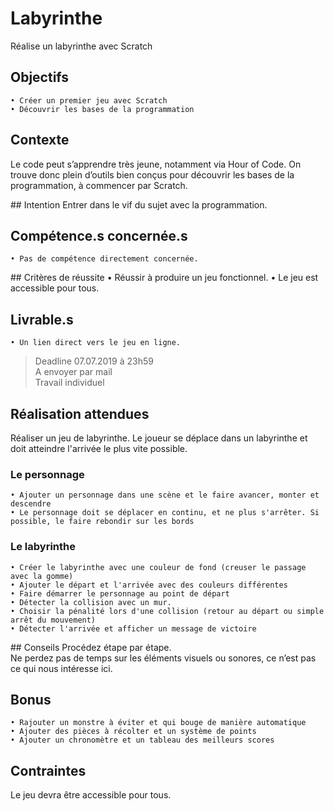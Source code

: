 # Labyrinthe
Réalise un labyrinthe avec Scratch

## Objectifs
    • Créer un premier jeu avec Scratch
    • Découvrir les bases de la programmation

## Contexte
Le code peut s’apprendre très jeune, notamment via Hour of Code. 
On trouve donc plein d’outils bien conçus pour découvrir les bases de la programmation, à commencer par Scratch. 

## Intention
Entrer dans le vif du sujet avec la programmation.

## Compétence.s concernée.s
    • Pas de compétence directement concernée.

## Critères de réussite
    • Réussir à produire un jeu fonctionnel.
    • Le jeu est accessible pour tous.

## Livrable.s
    • Un lien direct vers le jeu en ligne.

> Deadline 07.07.2019 à 23h59   
> A envoyer par mail   
> Travail individuel

## Réalisation attendues
Réaliser un jeu de labyrinthe. Le joueur se déplace dans un labyrinthe et doit atteindre l'arrivée le plus vite possible.

### Le personnage
    • Ajouter un personnage dans une scène et le faire avancer, monter et descendre
    • Le personnage doit se déplacer en continu, et ne plus s'arrêter. Si possible, le faire rebondir sur les bords 
    
### Le labyrinthe
    • Créer le labyrinthe avec une couleur de fond (creuser le passage avec la gomme)
    • Ajouter le départ et l'arrivée avec des couleurs différentes
    • Faire démarrer le personnage au point de départ
    • Détecter la collision avec un mur.
    • Choisir la pénalité lors d'une collision (retour au départ ou simple arrêt du mouvement)
    • Détecter l'arrivée et afficher un message de victoire

## Conseils
Procédez étape par étape.  
Ne perdez pas de temps sur les éléments visuels ou sonores, ce n’est pas ce qui nous intéresse ici.

## Bonus
    • Rajouter un monstre à éviter et qui bouge de manière automatique
    • Ajouter des pièces à récolter et un système de points
    • Ajouter un chronomètre et un tableau des meilleurs scores


## Contraintes
Le jeu devra être accessible pour tous. 
